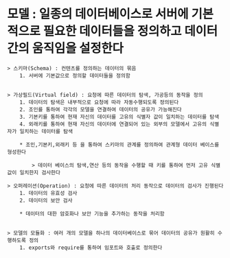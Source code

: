 # 모델 : 일종의 데이터베이스로 서버에 기본적으로 필요한 데이터들을 정의하고 데이터간의 움직임을 설정한다

    > 스키마(Schema) : 컨텐츠를 정의하는 데이터의 묶음
        1. 서버에 기본값으로 정의할 데이터들을 정의함


    > 가상필드(Virtual field) : 요청에 따른 데이터의 탐색, 가공등의 동작을 정의
        1. 데이터의 탐색은 내부적으로 요청에 따라 자동수행되도록 정의된다
        2. 조인를 통하여 각각의 모델을 연결하여 데이터의 공유가 가능해진다
        3. 기본키를 통하여 현재 자신의 데이터를 고유의 식별자 값이 일치하는 데이터를 탐색
        4. 외래키를 통하여 현재 자신의 데이터에 연결되어 있는 외부의 모델에서 고유의 식별자가 일치하는 데이터를 탐색

        * 조인,기본키,외래키 등 을 통하여 스키마의 관계를 정의하여 관계형 데이터 베이스를 형성한다

            > 데이터 베이스의 탐색,연산 등의 동작을 수행할 때 키를 통하여 먼저 고유 식별값이 일치한지 검사한다 
    
    > 오퍼레이션(Operation) : 요청에 따른 데이터의 처리 동작으로 데이터의 검사가 진행된다
        1. 데이터의 유효성 검사
        2. 데이터의 보안 검사

        * 데이터의 대한 암호화나 보안 기능을 추가하는 동작을 처리함


    > 모델의 모듈화 : 여러 개의 모델을 하나의 데이터베이스로 묶어 데이터의 공유가 원활히 수행하도록 정의
        1. exports와 require를 통하여 임포트와 호출로 정의한다






